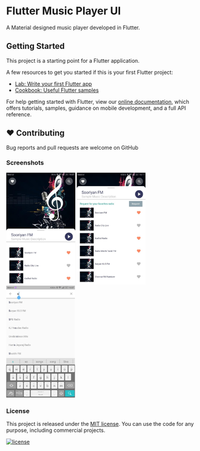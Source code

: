 # Flutter Music Player UI

A Material designed music player developed in Flutter.

## Getting Started

This project is a starting point for a Flutter application.

A few resources to get you started if this is your first Flutter project:

- [Lab: Write your first Flutter app](https://flutter.dev/docs/get-started/codelab)
- [Cookbook: Useful Flutter samples](https://flutter.dev/docs/cookbook)

For help getting started with Flutter, view our
[online documentation](https://flutter.dev/docs), which offers tutorials,
samples, guidance on mobile development, and a full API reference.

## ❤️ Contributing
Bug reports and pull requests are welcome on GitHub

### Screenshots
<img src="images/Screenshots/1.jpeg" height="300em"/>  <img src="images/Screenshots/2.jpeg" height="300em"/>  <img src="images/Screenshots/3.jpeg" height="300em"/>

### License

This project is released under the [MIT license](LICENSE). You can use the code for any purpose, including commercial projects.

[![license](https://img.shields.io/badge/License-MIT-yellow.svg)](https://opensource.org/licenses/MIT)

<br />
